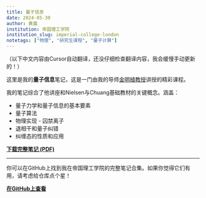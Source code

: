 ```yaml
---
title: 量子信息
date: 2024-05-30
author: 黄晨
institution: 帝国理工学院
institution_slug: imperial-college-london
notetags: ["物理", "研究生课程", "量子计算"]
---
```


（以下中文内容由Cursor自动翻译，还没仔细检查翻译内容，我会缓慢手动更新的！）

这里是我的**量子信息**笔记，这是一门由我的导师[金明植教授](https://www.imperial.ac.uk/people/m.kim)讲授的精彩课程。

我的笔记综合了他讲座和Nielsen与Chuang基础教材的关键概念。涵盖：

- 量子力学和量子信息的基本要素
- 量子算法
- 物理实现 - 囚禁离子
- 退相干和量子纠错
- 纠缠态的性质和应用

[**下载完整笔记 (PDF)**](/notes/quantum-information/pdf/quantum-information.pdf)

---

你可以在GitHub上找到我在帝国理工学院的完整笔记合集。如果你觉得它们有用，请考虑给仓库点个星！

[**在GitHub上查看**](https://github.com/chenx820/imperial-course-notes)
